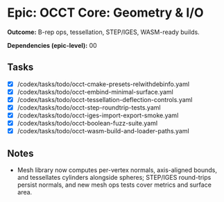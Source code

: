 # Epic: OCCT Core: Geometry & I/O

**Outcome:** B-rep ops, tessellation, STEP/IGES, WASM-ready builds.

**Dependencies (epic-level):** 00

## Tasks
- [x] /codex/tasks/todo/occt-cmake-presets-relwithdebinfo.yaml
- [x] /codex/tasks/todo/occt-embind-minimal-surface.yaml
- [x] /codex/tasks/todo/occt-tessellation-deflection-controls.yaml
- [x] /codex/tasks/todo/occt-step-roundtrip-tests.yaml
- [x] /codex/tasks/todo/occt-iges-import-export-smoke.yaml
- [x] /codex/tasks/todo/occt-boolean-fuzz-suite.yaml
- [x] /codex/tasks/todo/occt-wasm-build-and-loader-paths.yaml

## Notes
- Mesh library now computes per-vertex normals, axis-aligned bounds, and tessellates cylinders alongside spheres; STEP/IGES round-trips persist normals, and new mesh ops tests cover metrics and surface area.
